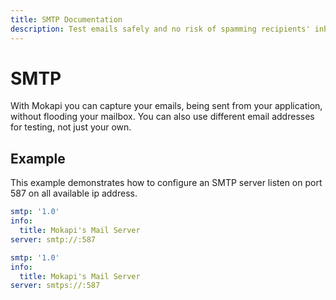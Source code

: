 ```yaml
---
title: SMTP Documentation
description: Test emails safely and no risk of spamming recipients' inbox
---
```

# SMTP
With Mokapi you can capture your emails, being sent from your application, without flooding
your mailbox. You can also use different email addresses for testing, not just your own.

## Example
This example demonstrates how to configure an SMTP server listen on port 587 on all available
ip address.

```yaml tab=smtp
smtp: '1.0'
info:
  title: Mokapi's Mail Server
server: smtp://:587
```

```yaml tab=smtps
smtp: '1.0'
info:
  title: Mokapi's Mail Server
server: smtps://:587
```